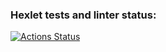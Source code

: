 ### Hexlet tests and linter status:
[![Actions Status](https://github.com/blednovski/frontend-project-lvl3/workflows/hexlet-check/badge.svg)](https://github.com/blednovski/frontend-project-lvl3/actions)
